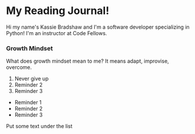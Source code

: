 # My Reading Journal!

Hi my name's Kassie Bradshaw and I'm a software developer specializing in Python! I'm an instructor at Code Fellows.

### Growth Mindset

What does growth mindset mean to me? It means adapt, improvise, overcome.

1. Never give up
2. Reminder 2
3. Reminder 3

- Reminder 1
- Reminder 2
- Reminder 3

Put some text under the list
